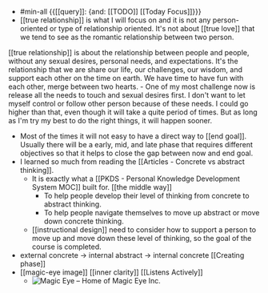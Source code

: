 - #min-all {{[[query]]: {and: [[TODO]] [[Today Focus]]}}}
- [[true relationship]] is what I will focus on and it is not any person-oriented or type of relationship oriented. It's not about [[true love]] that we tend to see as the romantic relationship between two person. 

[[true relationship]] is about the relationship between people and people, without any sexual desires, personal needs, and expectations. It's the relationship that we are share our life, our challenges, our wisdom, and support each other on the time on earth. We have time to have fun with each other, merge between two hearts.
    - One of my most challenge now is release all the needs to touch and sexual desires first. I don't want to let myself control or follow other person because of these needs. I could go higher than that, even though it will take a quite period of times. But as long as I'm try my best to do the right things, it will happen sooner.
- Most of the times it will not easy to have a direct way to [[end goal]]. Usually there will be a early, mid, and late phase that requires different objectives so that it helps to close the gap between now and end goal.
- I learned so much from reading the [[Articles - Concrete vs abstract thinking]]. 
    - It is exactly what a [[PKDS - Personal Knowledge Development System MOC]] built for. [[the middle way]]
        - To help people develop their level of thinking from concrete to abstract thinking.
        - To help people navigate themselves to move up abstract or move down concrete thinking.
    - [[instructional design]] need to consider how to support a person to move up and move down these level of thinking, so the goal of the course is completed.
- external concrete -> internal abstract -> internal concrete [[Creating phase]]
- [[magic-eye image]] [[inner clarity]] [[Listens Actively]]
    - ![Magic Eye – Home of Magic Eye Inc.](https://www.magiceye.com/wp-content/uploads/2018/10/home_frequent_flyer.jpg)
